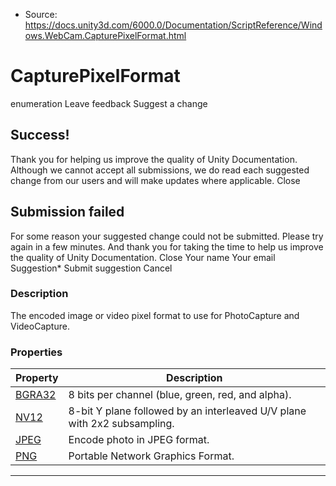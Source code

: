 * Source: https://docs.unity3d.com/6000.0/Documentation/ScriptReference/Windows.WebCam.CapturePixelFormat.html

# CapturePixelFormat
enumeration
Leave feedback
Suggest a change
## Success!
Thank you for helping us improve the quality of Unity Documentation. Although we cannot accept all submissions, we do read each suggested change from our users and will make updates where applicable.
Close
## Submission failed
For some reason your suggested change could not be submitted. Please <a>try again</a> in a few minutes. And thank you for taking the time to help us improve the quality of Unity Documentation.
Close
Your name Your email Suggestion* Submit suggestion
Cancel
### Description
The encoded image or video pixel format to use for PhotoCapture and VideoCapture.
### Properties
Property | Description  
---|---  
[BGRA32](https://docs.unity3d.com/6000.0/Documentation/ScriptReference/Windows.WebCam.CapturePixelFormat.BGRA32.html) | 8 bits per channel (blue, green, red, and alpha).  
[NV12](https://docs.unity3d.com/6000.0/Documentation/ScriptReference/Windows.WebCam.CapturePixelFormat.NV12.html) | 8-bit Y plane followed by an interleaved U/V plane with 2x2 subsampling.  
[JPEG](https://docs.unity3d.com/6000.0/Documentation/ScriptReference/Windows.WebCam.CapturePixelFormat.JPEG.html) | Encode photo in JPEG format.  
[PNG](https://docs.unity3d.com/6000.0/Documentation/ScriptReference/Windows.WebCam.CapturePixelFormat.PNG.html) | Portable Network Graphics Format.  
* * *
